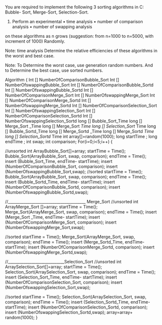You are required to implement the following 3 sorting algorithms in C: Bubble-
Sort, Merge-Sort, Selection-Sort.

1. Perform an experimental
• time analysis
• number of comparison analysis
• number of swapping analysis

on these algorithms as n grows (suggestion: from n=1000 to n=5000, with increment
of 1000) Randomly.

Note: time analysis
Determine the relative efficiencies of these algorithms in the worst and best case.

Note: To Determine the worst case, use generation random numbers. And to
Determine the best case, use sorted numbers.

Algorithm
{
Int [] NumberOfComparisonBubble_Sort
Int [] NumberOfswappingBubble_Sort
Int [] NumberOfComparisonBubble_Sortd
Int [] NumberOfswappingBubble_Sortd
Int [] NumberOfComparisonMerge_Sort
Int [] NumberOfswappingMerge_Sort
Int [] NumberOfComparisonMerge_Sortd
Int [] NumberOfswappingMerge_Sortd
Int [] NumberOfComparisonSelection_Sort
Int [] NumberOfswappingSelection_Sort
Int [] NumberOfComparisonSelection_Sortd
Int [] NumberOfswappingSelection_Sortd
long [] Bubble_Sort_Time
long [] Merge_Sort _Time
long [] Merge_Sort _Time
long [] Selection_Sort_ Time
long [] Bubble_Sortd_Time
long [] Merge_Sortd _Time
long [] Merge_Sortd _Time
long [] Selection_Sortd_ Time
int array[]=random(1000);
long startTime ;
long endTime ;
int swap;
int comparison;
For(i=0;i<5;i++)
{

//unsorted
int ArrayBubble_Sort[]=array;
startTime = Time();
Bubble_Sort(ArrayBubble_Sort, swap, comparison);
endTime = Time();
insert (Bubble_Sort_Time, endTime- startTime);
insert (NumberOfComparisonBubble_Sort, comparison);
insert (NumberOfswappingBubble_Sort,swap);
//sorted
startTime = Time();
Bubble_Sort(ArrayBubble_Sort, swap, comparison);
endTime = Time();
insert (Bubble_Sortd_Time, endTime- startTime);
insert (NumberOfComparisonBubble_Sortd, comparison);
insert (NumberOfswappingBubble_Sortd,swap);

//________________________________________ Merge_Sort
//unsorted
int ArrayMerge_Sort []=array;
startTime = Time();
Merge_Sort(ArrayMerge_Sort, swap, comparison);
endTime = Time();
insert (Merge_Sort _Time, endTime- startTime);
insert (NumberOfComparisonMerge_Sort, comparison);
insert (NumberOfswappingMerge_Sort,swap);

//sorted
startTime = Time();
Merge_Sort(ArrayMerge_Sort, swap, comparison);
endTime = Time();
insert (Merge_Sortd_Time, endTime- startTime);
insert (NumberOfComparisonMerge_Sortd, comparison);
insert (NumberOfswappingMerge_Sortd,swap);

//_____________________________Selection_Sort
//unsorted
int ArraySelection_Sort[]=array;
startTime = Time();
Selection_Sort(ArraySelection_Sort, swap, comparison);
endTime = Time();
insert (Selection_Sort_Time, endTime- startTime);
insert (NumberOfComparisonSelection_Sort, comparison);
insert (NumberOfswappingSelection_Sort,swap);

//sorted
startTime = Time();
Selection_Sort(ArraySelection_Sort, swap, comparison);
endTime = Time();
insert (Selection_Sortd_Time, endTime- startTime);
insert (NumberOfComparisonSelection_Sortd, comparison);
insert (NumberOfswappingSelection_Sortd,swap);
array=array+ random(1000);
}
